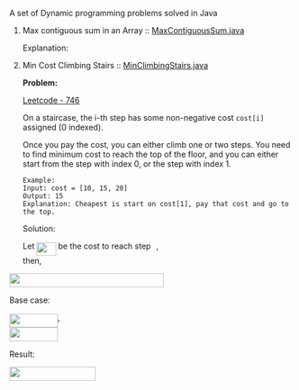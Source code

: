 
A set of Dynamic programming problems solved in Java

1. Max contiguous sum in an Array :: [MaxContiguousSum.java](http://localhost)

    Explanation:
    
    
2. Min Cost Climbing Stairs :: [MinClimbingStairs.java](http://localhost)

    **Problem:**
    
    [Leetcode - 746](https://leetcode.com/problems/min-cost-climbing-stairs/description/)

    On a staircase, the i-th step has some non-negative cost `cost[i]` assigned (0 indexed).
    
     Once you pay the cost, you can either climb one or two steps. You need to find minimum cost to reach the top of the floor, and you can either start from the step with index 0, or the step with index 1.
     
       Example: 
       Input: cost = [10, 15, 20]
       Output: 15
       Explanation: Cheapest is start on cost[1], pay that cost and go to the top.
         
    Solution:
    
    Let <img src="svgs/f0b7066ab97b643052e3de5559a82e4d.svg?sanitize=true&invert_in_darkmode" align=middle width=34.11295304999999pt height=24.65753399999998pt/> be the cost to reach step <img src="svgs/77a3b857d53fb44e33b53e4c8b68351a.svg?sanitize=true&invert_in_darkmode" align=middle width=5.663225699999989pt height=21.68300969999999pt/>,   
    then,
 
  <img src="svgs/12a4e03bf8cb8944b8e8d5f962748378.svg?sanitize=true&invert_in_darkmode" align=middle width=273.58149225pt height=24.65753399999998pt/>
    
   Base case: 
  
  <img src="svgs/edd6525ca89c8a93144d9c6a8318625c.svg?sanitize=true&invert_in_darkmode" align=middle width=85.52736719999999pt height=24.65753399999998pt/>,    
  <img src="svgs/195c02650bce9ef645cbd305c7458af8.svg?sanitize=true&invert_in_darkmode" align=middle width=85.52736719999999pt height=24.65753399999998pt/>
    
   Result:
  
  <img src="svgs/198e6aae4a23919d4b4c45dd58450d06.svg?sanitize=true&invert_in_darkmode" align=middle width=153.17180009999998pt height=24.65753399999998pt/>
